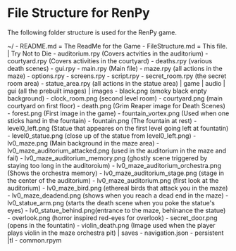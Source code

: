 # File Structure for RenPy

The following folder structure is used for the RenPy game.

~/
    - README.md = The ReadMe for the Game
    - FileStructure.md = This file.
    | Try Not to Die
         - auditorium.rpy (Covers actvities in the auditorium)
         - courtyard.rpy (Covers activities in the courtyard)
         - deaths.rpy (various death scenes)
         - gui.rpy
         - main.rpy (Main file)
         - maze.rpy (all actions in the maze)
         - options.rpy
         - screens.rpy
         - script.rpy
         - secret_room.rpy (the secret room area)
         - statue_area.rpy (all actions in the statue area)
            | game
                | audio
                | gui
                    (all the prebuilt images)
                | images
                     - black.png (smoky black enpty background)
                     - clock_room.png (second level room)
                     - courtyard.png (main courtyard on first floor)
                     - death.png (Grim Reaper image for Death Scenes)
                     - forest.png (First image in the game)
                     - fountain_vortex.png (Used when one sticks hand in the fountain)
                     - fountain.png (The fountain at rest)
                     - level0_left.png (Statue that appeares on the first level going left at fountatin)
                     - level0_statue.png (close up of the statue from level0_left.png)
                     - lv0_maze.png (Main background in the maze area)
                     - lv0_maze_auditorium_attacked.png (used in the auditorium in the maze and fail)
                     - lv0_maze_auditorium_memory.png (ghostly scene triggered by staying too long in the auditoroium)
                     - lv0_maze_auditorium_orchestra.png (Shows the orchestra memory)
                     - lv0_maze_auditorium_stage.png (stage in the center of the auditorium)
                     - lv0_maze_auditorium.png (first look at the auditorium)
                     - lv0_maze_bird.png (ethereal birds that attack you in the maze)
                     - lv0_maze_deadend.png (shows when you reach a dead end in the maze)
                     - lv0_statue_arm.png (starts the death scene when you poke the statue's eyes)
                     - lv0_statue_behind.png(entrance to the maze, behinance the statue)
                     - overlook.png (horror inspired red-eyes for overlook)
                     - secret_door.png (opens in the fountatin)
                     - violin_death.png (Image used when the player plays violin in the maze orchestra pit)
                | saves
                    - navigation.json
                    - persistent
                |tl
                    - common.rpym
